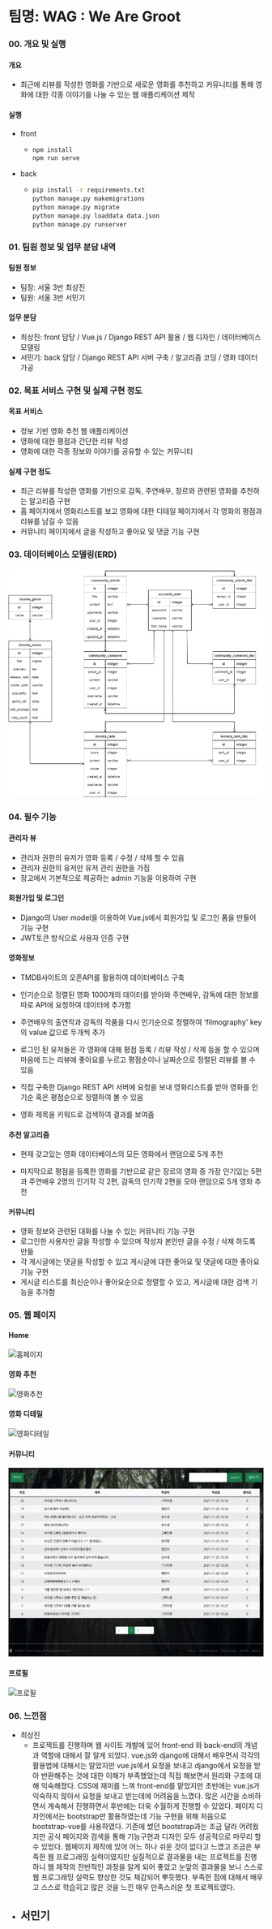 # 팀명: WAG : We Are Groot



### 00. 개요 및 실행

#### 개요

- 최근에 리뷰를 작성한 영화를 기반으로 새로운 영화를 추천하고 커뮤니티를 통해 영화에 대한 각종 이야기를 나눌 수 있는 웹 애플리케이션 제작

#### 실행

- front

  - ```bash
    npm install
    npm run serve
    ```

- back

  - ```bash
    pip install -r requirements.txt
    python manage.py makemigrations
    python manage.py migrate
    python manage.py loaddata data.json
    python manage.py runserver
    ```
    
    

### 01. 팀원 정보 및 업무 분담 내역

#### 팀원 정보

- 팀장: 서울 3반 최상진
- 팀원: 서울 3반 서민기

#### 업무 분담

- 최상진: front 담당 / Vue.js / Django REST API 활용 / 웹 디자인 / 데이터베이스 모델링
- 서민기: back 담당 / Django REST API 서버 구축 / 알고리즘 코딩 / 영화 데이터 가공



### 02. 목표 서비스 구현 및 실제 구현 정도

#### 목표 서비스

- 정보 기반 영화 추천 웹 애플리케이션
- 영화에 대한 평점과 간단한 리뷰 작성
- 영화에 대한 각종 정보와 이야기를 공유할 수 있는 커뮤니티

#### 실제 구현 정도

- 최근 리뷰를 작성한 영화를 기반으로 감독, 주연배우, 장르와 관련된 영화를 추천하는 알고리즘 구현
- 홈 페이지에서 영화리스트를 보고 영화에 대한 디테일 페이지에서 각 영화의 평점과 리뷰를 남길 수 있음
- 커뮤니티 페이지에서 글을 작성하고 좋아요 및 댓글 기능 구현



### 03. 데이터베이스 모델링(ERD)

![erd](README.assets/erd.jpg)

### 04. 필수 기능

#### 관리자 뷰

- 관리자 권한의 유저가 영화 등록 / 수정 / 삭제 할 수 있음
- 관리자 권한의 유저만 유저 관리 권한을 가짐
- 장고에서 기본적으로 제공하는 admin 기능을 이용하여 구현

#### 회원가입 및 로그인

- Django의 User model을 이용하여 Vue.js에서 회원가입 및 로그인 폼을 만들어 기능 구현
- JWT토큰 방식으로 사용자 인증 구현

#### 영화정보

- TMDB사이트의 오픈API를 활용하여 데이터베이스 구축
- 인기순으로 정렬된 영화 1000개의 데이터를 받아와 주연배우, 감독에 대한 정보를 따로 API에 요청하여 데이터에 추가함
- 주연배우의 출연작과 감독의 작품을 다시 인기순으로 정렬하여 'filmography' key의 value 값으로 두개씩 추가
- 로그인 된 유저들은 각 영화에 대해 평점 등록 / 리뷰 작성 / 삭제 등을 할 수 있으며 마음에 드는 리뷰에 좋아요를 누르고 평점순이나 날짜순으로 정렬된 리뷰를 볼 수 있음

- 직접 구축한 Django REST API 서버에 요청을 보내 영화리스트를 받아 영화를 인기순 혹은 평점순으로 정렬하여 볼 수 있음
- 영화 제목을 키워드로 검색하여 결과를 보여줌

#### 추천 알고리즘

- 현재 갖고있는 영화 데이터베이스의 모든 영화에서 랜덤으로 5개 추천

- 마지막으로 평점을 등록한 영화를 기반으로 같은 장르의 영화 중 가장 인기있는 5편과 주연배우 2명의 인기작 각 2편, 감독의 인기작 2편을 모아 랜덤으로 5개 영화 추천

  

#### 커뮤니티

- 영화 정보와 관련된 대화를 나눌 수 있는 커뮤니티 기능 구현
- 로그인한 사용자만 글을 작성할 수 있으며 작성자 본인만 글을 수정 / 삭제 하도록 만듦
- 각 게시글에는 댓글을 작성할 수 있고 게시글에 대한 좋아요 및 댓글에 대한 좋아요 기능 구현
- 게시글 리스트를 최신순이나 좋아요순으로 정렬할 수 있고, 게시글에 대한 검색 기능을 추가함



### 05. 웹 페이지 

#### Home

![홈페이지](README.assets/홈페이지.png)



#### 영화 추천

![영화추천](README.assets/영화추천.png)



#### 영화 디테일

![영화디테일](README.assets/영화디테일.png)



#### 커뮤니티

![커뮤니티](README.assets/커뮤니티.png)



#### 프로필

![프로필](README.assets/프로필.png)



### 06. 느낀점

- 최상진
  - 프로젝트를 진행하며 웹 사이트 개발에 있어 front-end 와 back-end의 개념과 역할에 대해서 잘 알게 되었다. vue.js와 django에 대해서 배우면서 각각의 활용법에 대해서는 알았지만 vue.js에서 요청을 보내고 django에서 요청을 받아 반환해주는 것에 대한 이해가 부족했었는데 직접 해보면서 원리와 구조에 대해 익숙해졌다. CSS에 재미를 느껴 front-end를 맡았지만 초반에는 vue.js가 익숙하지 않아서 요청을 보내고 받는데에 어려움을 느꼈다.  많은 시간을 소비하면서 계속해서 진행하면서 후반에는 더욱 수월하게 진행할 수 있었다.
    페이지 디자인에서는 bootstrap만 활용하였는데 기능 구현을 위해 처음으로 bootstrap-vue를 사용하였다. 기존에 썼던 bootstrap과는 조금 달라 어려웠지만 공식 페이지와 검색을 통해 기능구현과 디자인 모두 성공적으로 마무리 할 수 있었다.
    웹페이지 제작에 있어 어느 하나 쉬운 것이 없다고 느꼈고 조금은 부족한 웹 프로그래밍 실력이였지만 실질적으로 결과물을 내는 프로젝트를 진행하니 웹 제작의 전반적인 과정을 알게 되어 좋았고 눈앞의 결과물을 보니 스스로 웹 프로그래밍 실력도 향상한 것도 체감되어 뿌듯했다. 부족한 점에 대해서 배우고 스스로 학습히고 많은 것을 느낀 매우 만족스러운 첫 프로젝트였다.
- 서민기
  - 